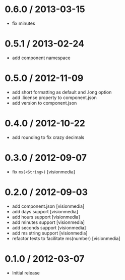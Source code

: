 
0.6.0 / 2013-03-15
==================

  * fix minutes

0.5.1 / 2013-02-24
==================

  * add component namespace

0.5.0 / 2012-11-09
==================

  * add short formatting as default and .long option
  * add .license property to component.json
  * add version to component.json

0.4.0 / 2012-10-22
==================

  * add rounding to fix crazy decimals

0.3.0 / 2012-09-07
==================

  * fix `ms(<String>)` [visionmedia]

0.2.0 / 2012-09-03
==================

  * add component.json [visionmedia]
  * add days support [visionmedia]
  * add hours support [visionmedia]
  * add minutes support [visionmedia]
  * add seconds support [visionmedia]
  * add ms string support [visionmedia]
  * refactor tests to facilitate ms(number) [visionmedia]

0.1.0 / 2012-03-07
==================

  * Initial release
